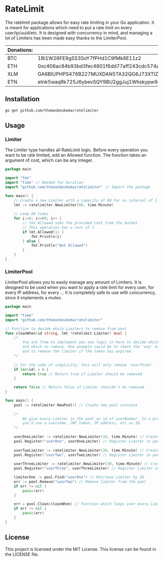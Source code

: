 # RateLimit

The ratelimit package allows for easy rate limiting in your Go application. It is meant for applications which need to put a rate limit on every user/ip/uuid/etc. It is designed with concurrency in mind, and managing a lot of Limiters has been made easy thanks to the LimiterPool.

| Donations: | Address |
| ---------- | ------- |
| BTC | 1Bi1W26FE9gSS3SoY7fPHd1C9fMk8E11z2 |
| ETH | 0xc406ac84b93bd3fec4801f6dd77aff243cdc574a |
| XLM | GA6BIUPHPS476B227MUXDAN5TA32QG6J73XTIZS2CS2D2AWJABCIMZOI |
| ETN | etnk5waqRk725J6ybevSQY9BU2ggJuj1Whskypw9e4pZ85Hmcki2dJBfbF31aJZuBn8ZEou6cFuFCW4G2iYnUcze55V27ycAS3 |

## Installation

```bash
go get github.com/thomasbeukema/ratelimiter
```


## Usage
### Limiter
The Limiter type handles all RateLimit logic. Before every operation you want to be rate limited, add an Allowed function. The function takes an argument of cost, which can be any integer.

```go
package main

import "fmt"
import "time" // Needed for Duration
import "github.com/thomasbeukema/ratelimiter" // Import the package

func main() {
	// Create a new Limiter with a capacity of 60 for an interval of 1 minute
	lmt := ratelimiter.NewLimiter(60, time.Minute)
	
	// Loop 69 times
	for i:=0; i<=69; i++ {
		// lmt.Allowed subs the provided cost from the bucket
		// This operation has a cost of 1
		if lmt.Allowed(1) {
			fmt.Println(i)
		} else {
			fmt.Println("Not Allowed")
		}
	}
}
```
### LimiterPool
LimiterPool allows you to easily manage any amount of Limiters. It is designed to be used when you want to apply a rate limit for every user, for every IP address, for every ... It is completely safe to use with concurrency, since it implements a mutex.
```go
package main

import "time"
import "github.com/thomasbeukema/ratelimiter"

// Function to decide which Limiters to remove from pool
func cleanWhen(id string, lmt *ratelimit.Limiter) bool {
	/*
		You are free to implement you own logic in here to decide which Limiter to keep
		and which to remove. One example could be to check the 'exp' key from a JWT token,
		and to remove the limiter if the token has expired.
	*/
	
	// For the sake of simplicity; this will only remove 'userThree'
	if len(id) > 8 {
		return true // Return true if Limiter should be removed
	}

	return false // Return false if Limiter shouldn't be removed
}

func main() {
	pool := ratelimiter.NewPool() // Create new pool instance
	
	/*
		We give every Limiter in the pool an id of userNumber. In a production environment 
		you'd use a username, JWT token, IP address, etc as ID.
	*/
	
	userOneLimiter := ratelimiter.NewLimiter(10, time.Minute) // Create new Limiter instance
	pool.Register("userOne", userOneLimiter) // Register Limiter in pool with ID 'userOne'
	
	userTwoLimiter := ratelimiter.NewLimiter(20, time.Minute) // Create new Limiter instance
	pool.Register("userTwo", userTwoLimiter) // Register Limiter in pool with ID 'userTwo'
	
	userThreeLimiter := ratelimiter.NewLimiter(30, time.Minute) // Create new Limiter instance
	pool.Register("userThree", userThreeLimiter) // Register Limiter in pool with ID 'userThree'

	limiterOne := pool.Find("userOne") // Retrieve Limiter by ID
	err := pool.Remove("userTwo") // Remove limiter from the pool
	if err != nil {
		panic(err)
	}

	err = pool.Clean(cleanWhen) // Function which loops over every Limiter, decides to remove based on 'cleanWhen'
	if err != nil {
		panic(err)
	}
}
```
## License
This project is licensed under the MIT License. This license can be found in the LICENSE file.